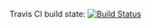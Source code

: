 Travis CI build state: [![Build Status](https://app.travis-ci.com/Siri-Balmoori/assgn4.svg?branch=Bughunt)](https://app.travis-ci.com/Siri-Balmoori/assgn4)

<!-- Codecov code coverage:  -->
